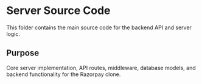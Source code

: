 # Server Source Code

This folder contains the main source code for the backend API and server logic.

## Purpose
Core server implementation, API routes, middleware, database models, and backend functionality for the Razorpay clone.
